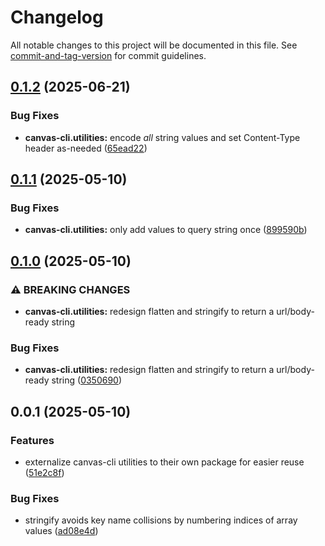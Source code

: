 # Changelog

All notable changes to this project will be documented in this file. See [commit-and-tag-version](https://github.com/absolute-version/commit-and-tag-version) for commit guidelines.

## [0.1.2](https://github.com/groton-school/canvas-cli/compare/utilities/0.1.1...utilities/0.1.2) (2025-06-21)


### Bug Fixes

* **canvas-cli.utilities:** encode _all_ string values and set Content-Type header as-needed ([65ead22](https://github.com/groton-school/canvas-cli/commit/65ead22cb7a2e30d5648fe72f82e83f4fd7bfbb6))

## [0.1.1](https://github.com/groton-school/canvas-cli/compare/utilities/0.1.0...utilities/0.1.1) (2025-05-10)


### Bug Fixes

* **canvas-cli.utilities:** only add values to query string once ([899590b](https://github.com/groton-school/canvas-cli/commit/899590bd6e37f69f8202d56c2c6391e10c8725aa))

## [0.1.0](https://github.com/groton-school/canvas-cli/compare/utilities/0.0.1...utilities/0.1.0) (2025-05-10)


### ⚠ BREAKING CHANGES

* **canvas-cli.utilities:** redesign flatten and stringify to return a url/body-ready string

### Bug Fixes

* **canvas-cli.utilities:** redesign flatten and stringify to return a url/body-ready string ([0350690](https://github.com/groton-school/canvas-cli/commit/035069068cd37cc669cfb856226e728bbfbd288b))

## 0.0.1 (2025-05-10)


### Features

* externalize canvas-cli utilities to their own package for easier reuse ([51e2c8f](https://github.com/groton-school/canvas-cli/commit/51e2c8fb06d6235a53f8b3d1b5a167a99b9db659))


### Bug Fixes

* stringify avoids key name collisions by numbering indices of array values ([ad08e4d](https://github.com/groton-school/canvas-cli/commit/ad08e4d7bec7124c91055b30f9584ba2d472589a))
